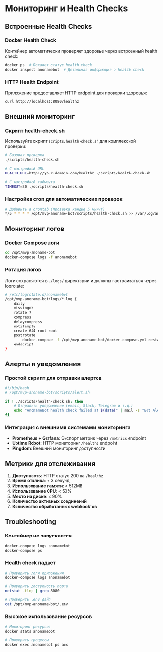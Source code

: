 # Мониторинг и Health Checks

## Встроенные Health Checks

### Docker Health Check
Контейнер автоматически проверяет здоровье через встроенный health check:
```bash
docker ps  # Покажет статус health check
docker inspect anonamebot  # Детальная информация о health check
```

### HTTP Health Endpoint
Приложение предоставляет HTTP endpoint для проверки здоровья:
```bash
curl http://localhost:8080/healthz
```

## Внешний мониторинг

### Скрипт health-check.sh
Используйте скрипт `scripts/health-check.sh` для комплексной проверки:

```bash
# Базовая проверка
./scripts/health-check.sh

# С настройкой URL
HEALTH_URL=http://your-domain.com/healthz ./scripts/health-check.sh

# С настройкой таймаута
TIMEOUT=30 ./scripts/health-check.sh
```

### Настройка cron для автоматических проверок
```bash
# Добавить в crontab (проверка каждые 5 минут)
*/5 * * * * /opt/mvp-anoname-bot/scripts/health-check.sh >> /var/log/anonamebot-health.log 2>&1
```

## Мониторинг логов

### Docker Compose логи
```bash
cd /opt/mvp-anoname-bot
docker-compose logs -f anonamebot
```

### Ротация логов
Логи сохраняются в `./logs/` директории и должны настраиваться через logrotate:

```bash
# /etc/logrotate.d/anonamebot
/opt/mvp-anoname-bot/logs/*.log {
    daily
    missingok
    rotate 7
    compress
    delaycompress
    notifempty
    create 644 root root
    postrotate
        docker-compose -f /opt/mvp-anoname-bot/docker-compose.yml restart anonamebot
    endscript
}
```

## Алерты и уведомления

### Простой скрипт для отправки алертов
```bash
#!/bin/bash
# /opt/mvp-anoname-bot/scripts/alert.sh

if ! ./scripts/health-check.sh; then
    # Отправить уведомление (email, Slack, Telegram и т.д.)
    echo "AnonameBot health check failed at $(date)" | mail -s "Bot Alert" admin@yourdomain.com
fi
```

### Интеграция с внешними системами мониторинга
- **Prometheus + Grafana**: Экспорт метрик через `/metrics` endpoint
- **Uptime Robot**: HTTP мониторинг `/healthz` endpoint
- **Pingdom**: Внешний мониторинг доступности

## Метрики для отслеживания

1. **Доступность**: HTTP статус 200 на `/healthz`
2. **Время отклика**: < 3 секунд
3. **Использование памяти**: < 512MB
4. **Использование CPU**: < 50%
5. **Место на диске**: < 90%
6. **Количество активных соединений**
7. **Количество обработанных webhook'ов**

## Troubleshooting

### Контейнер не запускается
```bash
docker-compose logs anonamebot
docker-compose ps
```

### Health check падает
```bash
# Проверить логи приложения
docker-compose logs anonamebot

# Проверить доступность порта
netstat -tlnp | grep 8080

# Проверить .env файл
cat /opt/mvp-anoname-bot/.env
```

### Высокое использование ресурсов
```bash
# Мониторинг ресурсов
docker stats anonamebot

# Проверить процессы
docker exec anonamebot ps aux
```
